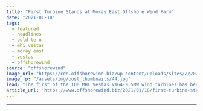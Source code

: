 ```yaml
---
title: "First Turbine Stands at Moray East Offshore Wind Farm"
date: "2021-01-18"
tags: 
  - featured
  - headlines
  - bold tern
  - mhi vestas
  - moray east
  - vestas
  - offshorewind
source: "offshorewind"
image_url: "https://cdn.offshorewind.biz/wp-content/uploads/sites/2/2021/01/18091004/First-Turbine-Stands-at-Moray-East-Offshore-Wind-Farm.jpg"
image_fp: "/assets/img/post_thumbnails/44.jpg"
lead: "The first of the 100 MHI Vestas V164-9.5MW wind turbines has been installed at"
article_url: "https://www.offshorewind.biz/2021/01/18/first-turbine-stands-at-moray-east-offshore-wind-farm/"
---
```


---
